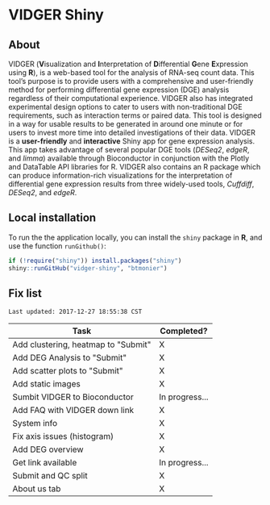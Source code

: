 # VIDGER Shiny

## About
VIDGER (**V**isualization and **I**nterpretation of **D**ifferential **G**ene **E**xpression using **R**), is a web-based tool for the analysis of RNA-seq count data. This tool’s purpose is to provide users with a comprehensive and user-friendly method for performing differential gene expression (DGE) analysis regardless of their computational experience. VIDGER also has integrated experimental design options to cater to users with non-traditional DGE requirements, such as interaction terms or paired data. This tool is designed in a way for usable results to be generated in around one minute or for users to invest more time into detailed investigations of their data. VIDGER is a **user-friendly** and **interactive** Shiny app for gene expression analysis. This app takes advantage of several popular DGE tools (*DESeq2*, *edgeR*, and *limma*) available through Bioconductor in conjunction with the Plotly and DataTable API libraries for R. VIDGER also contains an R package which can produce information-rich visualizations for the interpretation of differential gene expression results from three widely-used tools, *Cuffdiff*, *DESeq2*, and *edgeR*.

## Local installation
To run the the application locally, you can install the `shiny` package in **R**, and use the function `runGithub()`:

``` r
if (!require("shiny")) install.packages("shiny")
shiny::runGitHub("vidger-shiny", "btmonier")
```

## Fix list

```
Last updated: 2017-12-27 18:55:38 CST
```

| Task                                | Completed?     |
|-------------------------------------|----------------|
| Add clustering, heatmap to "Submit" | X              |
| Add DEG Analysis to "Submit"        | X              |
| Add scatter plots to "Submit"       | X              |
| Add static images                   | X              |
| Sumbit VIDGER to Bioconductor       | In progress... |
| Add FAQ with VIDGER down link       | X              |
| System info                         | X              |
| Fix axis issues (histogram)         | X              |
| Add DEG overview                    | X              |
| Get link available                  | In progress... |
| Submit and QC split                 | X              |
| About us tab                        | X              |